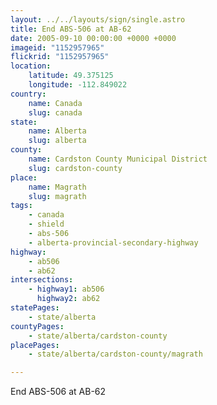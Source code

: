 ```yaml
---
layout: ../../layouts/sign/single.astro
title: End ABS-506 at AB-62
date: 2005-09-10 00:00:00 +0000 +0000
imageid: "1152957965"
flickrid: "1152957965"
location:
    latitude: 49.375125
    longitude: -112.849022
country:
    name: Canada
    slug: canada
state:
    name: Alberta
    slug: alberta
county:
    name: Cardston County Municipal District
    slug: cardston-county
place:
    name: Magrath
    slug: magrath
tags:
    - canada
    - shield
    - abs-506
    - alberta-provincial-secondary-highway
highway:
    - ab506
    - ab62
intersections:
    - highway1: ab506
      highway2: ab62
statePages:
    - state/alberta
countyPages:
    - state/alberta/cardston-county
placePages:
    - state/alberta/cardston-county/magrath

---
```

End ABS-506 at AB-62